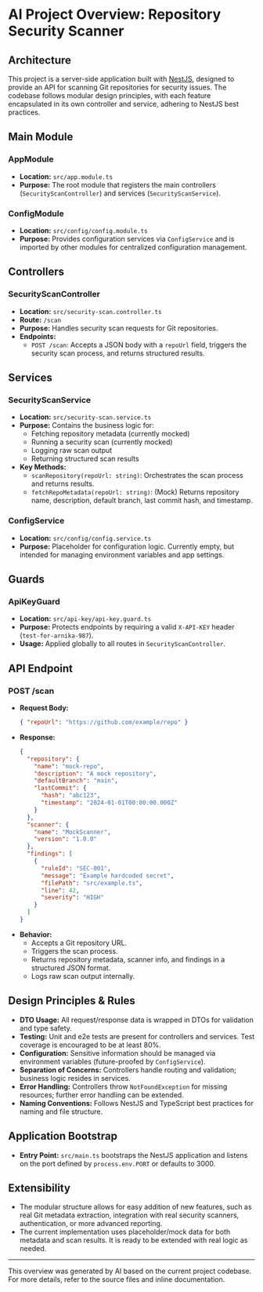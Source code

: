 # AI Project Overview: Repository Security Scanner

## Architecture

This project is a server-side application built with [NestJS](https://nestjs.com/), designed to provide an API for scanning Git repositories for security issues. The codebase follows modular design principles, with each feature encapsulated in its own controller and service, adhering to NestJS best practices.

## Main Module

### AppModule
- **Location:** `src/app.module.ts`
- **Purpose:** The root module that registers the main controllers (`SecurityScanController`) and services (`SecurityScanService`).

### ConfigModule
- **Location:** `src/config/config.module.ts`
- **Purpose:** Provides configuration services via `ConfigService` and is imported by other modules for centralized configuration management.

## Controllers


### SecurityScanController
- **Location:** `src/security-scan.controller.ts`
- **Route:** `/scan`
- **Purpose:** Handles security scan requests for Git repositories.
- **Endpoints:**
  - `POST /scan`: Accepts a JSON body with a `repoUrl` field, triggers the security scan process, and returns structured results.

## Services


### SecurityScanService
- **Location:** `src/security-scan.service.ts`
- **Purpose:** Contains the business logic for:
  - Fetching repository metadata (currently mocked)
  - Running a security scan (currently mocked)
  - Logging raw scan output
  - Returning structured scan results
- **Key Methods:**
  - `scanRepository(repoUrl: string)`: Orchestrates the scan process and returns results.
  - `fetchRepoMetadata(repoUrl: string)`: (Mock) Returns repository name, description, default branch, last commit hash, and timestamp.

### ConfigService
- **Location:** `src/config/config.service.ts`
- **Purpose:** Placeholder for configuration logic. Currently empty, but intended for managing environment variables and app settings.

## Guards

### ApiKeyGuard
- **Location:** `src/api-key/api-key.guard.ts`
- **Purpose:** Protects endpoints by requiring a valid `X-API-KEY` header (`test-for-arnika-987`).
- **Usage:** Applied globally to all routes in `SecurityScanController`.

## API Endpoint

### POST /scan
- **Request Body:**
  ```json
  { "repoUrl": "https://github.com/example/repo" }
  ```
- **Response:**
  ```json
  {
    "repository": {
      "name": "mock-repo",
      "description": "A mock repository",
      "defaultBranch": "main",
      "lastCommit": {
        "hash": "abc123",
        "timestamp": "2024-01-01T00:00:00.000Z"
      }
    },
    "scanner": {
      "name": "MockScanner",
      "version": "1.0.0"
    },
    "findings": [
      {
        "ruleId": "SEC-001",
        "message": "Example hardcoded secret",
        "filePath": "src/example.ts",
        "line": 42,
        "severity": "HIGH"
      }
    ]
  }
  ```
- **Behavior:**
  - Accepts a Git repository URL.
  - Triggers the scan process.
  - Returns repository metadata, scanner info, and findings in a structured JSON format.
  - Logs raw scan output internally.

## Design Principles & Rules

- **DTO Usage:** All request/response data is wrapped in DTOs for validation and type safety.
- **Testing:** Unit and e2e tests are present for controllers and services. Test coverage is encouraged to be at least 80%.
- **Configuration:** Sensitive information should be managed via environment variables (future-proofed by `ConfigService`).
- **Separation of Concerns:** Controllers handle routing and validation; business logic resides in services.
- **Error Handling:** Controllers throw `NotFoundException` for missing resources; further error handling can be extended.
- **Naming Conventions:** Follows NestJS and TypeScript best practices for naming and file structure.

## Application Bootstrap

- **Entry Point:** `src/main.ts` bootstraps the NestJS application and listens on the port defined by `process.env.PORT` or defaults to 3000.

## Extensibility

- The modular structure allows for easy addition of new features, such as real Git metadata extraction, integration with real security scanners, authentication, or more advanced reporting.
- The current implementation uses placeholder/mock data for both metadata and scan results. It is ready to be extended with real logic as needed.

---

This overview was generated by AI based on the current project codebase. For more details, refer to the source files and inline documentation. 